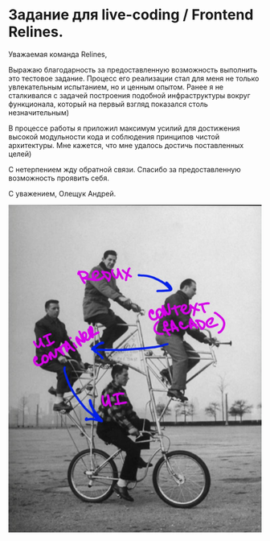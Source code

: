 # Задание для live-coding / Frontend Relines.

Уважаемая команда Relines,

Выражаю благодарность за предоставленную возможность выполнить это тестовое задание. Процесс его реализации
стал для меня не только увлекательным испытанием, но и ценным опытом. Ранее я не сталкивался с задачей построения подобной
инфраструктуры вокруг функционала, который на первый взгляд показался столь незначительным)

В процессе работы я приложил максимум усилий для достижения высокой модульности кода и соблюдения принципов чистой
архитектуры. Мне кажется, что мне удалось достичь поставленных целей)

С нетерпением жду обратной связи. Спасибо за предоставленную возможность проявить себя.

С уважением, Олещук Андрей.

![чистая архитектура](/cleanArchitecture.png)

